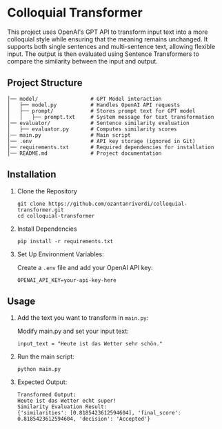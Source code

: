# Colloquial Transformer

This project uses OpenAI's GPT API to transform input text into a more colloquial style while ensuring that the meaning remains unchanged. It supports both single sentences and multi-sentence text, allowing flexible input. The output is then evaluated using Sentence Transformers to compare the similarity between the input and output.

## Project Structure

```
│── model/                 # GPT Model interaction
│   ├── model.py           # Handles OpenAI API requests
│   ├── prompt/            # Stores prompt text for GPT model
│   │   ├── prompt.txt     # System message for text transformation
│── evaluator/             # Sentence similarity evaluation
│   ├── evaluator.py       # Computes similarity scores
│── main.py                # Main script
│── .env                   # API key storage (ignored in Git)
│── requirements.txt       # Required dependencies for installation
│── README.md              # Project documentation
```

## Installation

1. Clone the Repository

    ```
    git clone https://github.com/ozantanriverdi/colloquial-transformer.git
    cd colloquial-transformer
    ```

2. Install Dependencies

    ```
    pip install -r requirements.txt
    ```

3. Set Up Environment Variables: 
    
    Create a ```.env``` file and add your OpenAI API key:

    ```
    OPENAI_API_KEY=your-api-key-here
    ```

## Usage

1. Add the text you want to transform in ```main.py```:

    Modify main.py and set your input text:

    ```
    input_text = "Heute ist das Wetter sehr schön."
    ```

2. Run the main script:

    ```
    python main.py
    ```

3. Expected Output:

    ```
    Transformed Output:
    Heute ist das Wetter echt super!
    Similarity Evaluation Result:
    {'similarities': [0.8185423612594604], 'final_score': 0.8185423612594604, 'decision': 'Accepted'}
    ```